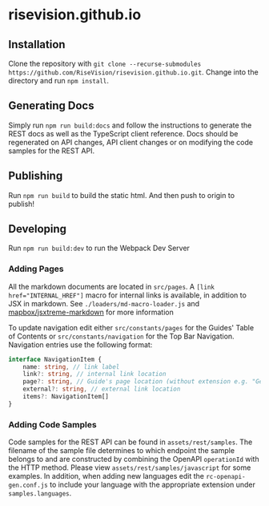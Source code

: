# risevision.github.io

## Installation

Clone the repository with `git clone --recurse-submodules https://github.com/RiseVision/risevision.github.io.git`. Change into the directory and run `npm install`.

## Generating Docs

Simply run `npm run build:docs` and follow the instructions to generate the REST docs as well as the TypeScript client reference. Docs should be regenerated on API changes, API client changes or on modifying the code samples for the REST API.

## Publishing

Run `npm run build` to build the static html. And then push to origin to publish!

## Developing

Run `npm run build:dev` to run the Webpack Dev Server

### Adding Pages

All the markdown documents are located in `src/pages`.
A `[link href="INTERNAL_HREF"]` macro for internal links is available, in addition to JSX in markdown.
See `./loaders/md-macro-loader.js` and [mapbox/jsxtreme-markdown](https://github.com/mapbox/jsxtreme-markdown) for more information

To update navigation edit either `src/constants/pages` for the Guides' Table of Contents
or `src/constants/navigation` for the Top Bar Navigation. Navigation entries use the following format:

```TypeScript
interface NavigationItem {
    name: string, // link label
    link?: string, // internal link location
    page?: string, // Guide's page location (without extension e.g. "GettingStarted")
    external?: string, // external link location
    items?: NavigationItem[]
}
```

### Adding Code Samples

Code samples for the REST API can be found in `assets/rest/samples`. The filename of the sample file determines to which endpoint the sample belongs to and are constructed by combining the OpenAPI `operationId` with the HTTP method. Please view `assets/rest/samples/javascript` for some examples. In addition, when adding new languages edit the `rc-openapi-gen.conf.js` to include your language with the appropriate extension under `samples.languages`.
